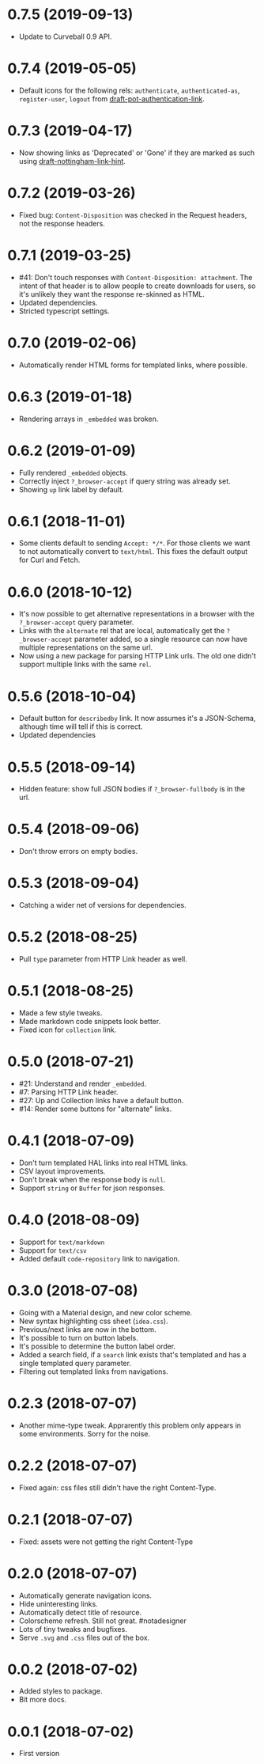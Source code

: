 0.7.5 (2019-09-13)
==================

* Update to Curveball 0.9 API.


0.7.4 (2019-05-05)
==================

* Default icons for the following rels: `authenticate`, `authenticated-as`,
  `register-user`, `logout` from [draft-pot-authentication-link][authentication-link].


0.7.3 (2019-04-17)
==================

* Now showing links as 'Deprecated' or 'Gone' if they are marked as such
  using [draft-nottingham-link-hint][link-hint].


0.7.2 (2019-03-26)
==================

* Fixed bug: `Content-Disposition` was checked in the Request headers, not
  the response headers.


0.7.1 (2019-03-25)
==================

* #41: Don't touch responses with `Content-Disposition: attachment`. The
  intent of that header is to allow people to create downloads for users,
  so it's unlikely they want the response re-skinned as HTML.
* Updated dependencies.
* Stricted typescript settings.


0.7.0 (2019-02-06)
==================

* Automatically render HTML forms for templated links, where possible.


0.6.3 (2019-01-18)
==================

* Rendering arrays in `_embedded` was broken.


0.6.2 (2019-01-09)
==================

* Fully rendered `_embedded` objects.
* Correctly inject `?_browser-accept` if query string was already set.
* Showing `up` link label by default.


0.6.1 (2018-11-01)
==================

* Some clients default to sending `Accept: */*`. For those clients we want to
  not automatically convert to `text/html`. This fixes the default output for
  Curl and Fetch.


0.6.0 (2018-10-12)
==================

* It's now possible to get alternative representations in a browser with the
  `?_browser-accept` query parameter.
* Links with the `alternate` rel that are local, automatically get the
  `?_browser-accept` parameter added, so a single resource can now have
  multiple representations on the same url.
* Now using a new package for parsing HTTP Link urls. The old one didn't
  support multiple links with the same `rel`.


0.5.6 (2018-10-04)
==================

* Default button for `describedby` link. It now assumes it's a JSON-Schema,
  although time will tell if this is correct.
* Updated dependencies


0.5.5 (2018-09-14)
==================

* Hidden feature: show full JSON bodies if `?_browser-fullbody` is in the url.


0.5.4 (2018-09-06)
==================

* Don't throw errors on empty bodies.


0.5.3 (2018-09-04)
=================

* Catching a wider net of versions for dependencies.


0.5.2 (2018-08-25)
=================

* Pull `type` parameter from HTTP Link header as well.


0.5.1 (2018-08-25)
==================

* Made a few style tweaks.
* Made markdown code snippets look better.
* Fixed icon for `collection` link.


0.5.0 (2018-07-21)
==================

* #21: Understand and render `_embedded`.
* #7: Parsing HTTP Link header.
* #27: Up and Collection links have a default button.
* #14: Render some buttons for "alternate" links.


0.4.1 (2018-07-09)
==================

* Don't turn templated HAL links into real HTML links.
* CSV layout improvements.
* Don't break when the response body is `null`.
* Support `string` or `Buffer` for json responses.


0.4.0 (2018-08-09)
==================

* Support for `text/markdown`
* Support for `text/csv`
* Added default `code-repository` link to navigation.


0.3.0 (2018-07-08)
==================

* Going with a Material design, and new color scheme.
* New syntax highlighting css sheet (`idea.css`).
* Previous/next links are now in the bottom.
* It's possible to turn on button labels.
* It's possible to determine the button label order.
* Added a search field, if a `search` link exists that's templated and has a
  single templated query parameter.
* Filtering out templated links from navigations.


0.2.3 (2018-07-07)
==================

* Another mime-type tweak. Apprarently this problem only appears in
  some environments. Sorry for the noise.


0.2.2 (2018-07-07)
==================

* Fixed again: css files still didn't have the right Content-Type.


0.2.1 (2018-07-07)
==================

* Fixed: assets were not getting the right Content-Type


0.2.0 (2018-07-07)
==================

* Automatically generate navigation icons.
* Hide uninteresting links.
* Automatically detect title of resource.
* Colorscheme refresh. Still not great. #notadesigner
* Lots of tiny tweaks and bugfixes.
* Serve `.svg` and `.css` files out of the box.

0.0.2 (2018-07-02)
=================

* Added styles to package.
* Bit more docs.


0.0.1 (2018-07-02)
==================

* First version

[link-hint]: https://tools.ietf.org/html/draft-nottingham-link-hint
[authentication-link]: https://tools.ietf.org/html/draft-pot-authentication-link-00
